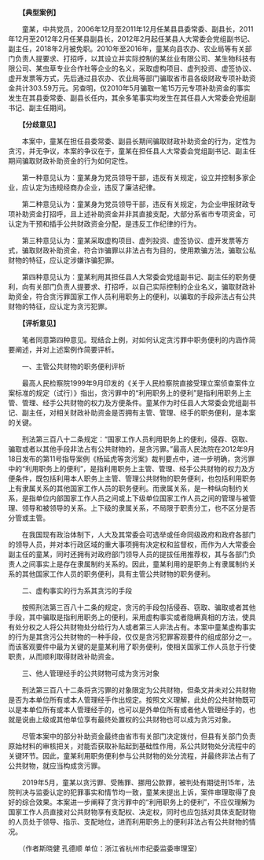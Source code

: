 　　**【典型案例】**

　　童某，中共党员，2006年12月至2011年12月任某县县委常委、副县长，2011年12月至2012年2月任某县副县长，2012年2月起任某县人大常委会党组副书记、副主任，2018年2月被免职。2010年至2016年，童某向县农办、农业局等有关部门负责人提要求、打招呼，以其设立并实际控制的某丝业有限公司、某生物科技有限公司、某虫草专业合作社等企业的名义，采取虚构项目、虚列投资、虚签协议、虚开发票等方式，先后通过县农办、农业局等部门骗取省市县各级财政专项补助资金共计303.59万元。另查明，仅2010年5月骗取一笔15万元专项补助资金的事实发生在其县委常委、副县长任内，其余多笔事实均发生在其任县人大常委会党组副书记、副主任期间。

　　**【分歧意见】**

　　本案中，童某在担任县委常委、副县长期间骗取财政补助资金的行为，定性为贪污，并无争议，本案的争议在于，童某在担任县人大常委会党组副书记、副主任期间骗取财政补助资金的行为如何定性。

　　第一种意见认为：童某身为党员领导干部，违反有关规定，设立并控制多家企业，应认定为违规经商办企业，违反了廉洁纪律。

　　第二种意见认为：童某身为党员领导干部，违反有关规定，为企业申报财政专项补助资金打招呼，且上述补助资金并非其直接支配，大部分系省市专项资金，可认定为干预和插手公共财政资金分配，是违反工作纪律的行为。

　　第三种意见认为：童某采取虚构项目、虚列投资、虚签协议、虚开发票等方式，骗取财政补助资金，符合诈骗罪以非法占有为目的，使用欺骗方法，骗取公私财物的特征，应认定涉嫌诈骗犯罪。

　　第四种意见认为：童某利用其担任县人大常委会党组副书记、副主任的职务便利，向有关部门负责人提要求、打招呼，以自己实际控制的企业名义，骗取财政补助资金，符合贪污罪国家工作人员利用职务上的便利，以骗取的手段非法占有公共财物的特征，应认定为贪污犯罪。

　　**【评析意见】**

　　笔者同意第四种意见。现结合上例，对如何认定贪污罪中职务便利的内涵作简要阐述，并对上述案例作简要评析。

　　一、主管公共财物的职务便利评析

　　最高人民检察院1999年9月印发的《关于人民检察院直接受理立案侦查案件立案标准的规定（试行）》指出，贪污罪中的“利用职务上的便利”是指利用职务上主管、管理、经手公共财物的权力及方便条件。童某作为时任县人大常委会党组副书记、副主任，对相关财政补助资金是否拥有主管、管理、经手的职务便利，是本案的关键。

　　刑法第三百八十二条规定：“国家工作人员利用职务上的便利，侵吞、窃取、骗取或者以其他手段非法占有公共财物的，是贪污罪。”最高人民法院在2012年9月18日发布的第11号指导案例《杨延虎等贪污案》裁判要点中，进一步明确，贪污罪中的“利用职务上的便利”，是指利用职务上主管、管理、经手公共财物的权力及方便条件，既包括利用本人职务上主管、管理公共财物的职务便利，也包括利用职务上有隶属关系的其他国家工作人员的职务便利。而隶属关系，是一种纵向制约关系，是指单位内部国家工作人员之间或上下级单位国家工作人员之间的管理与被管理、领导和被领导的关系。上下级的隶属关系，不局限于职责分工，也不区分是否分管或主管。

　　在我国现有政治体制下，人大及其常委会可选举或任命同级政府和政府各部门的领导人员，并对本行政区域的重大事项拥有决定权和监督权，而作为人大常委会副主任的童某，同时还拥有对政府部门领导人员的提拔任用推荐权，其与各部门负责人之间事实上是存在隶属制约关系的。因此，童某利用的是职务上有隶属制约关系的其他国家工作人员的职务便利，具有主管公共财物的职务便利。

　　二、虚构事实的行为系其贪污的手段

　　按照刑法第三百八十二条的规定，贪污的手段包括侵吞、窃取、骗取或者其他手段，其中骗取是指利用职务上的便利，采用虚构事实或者隐瞒真相的方法，使具有处分权之人将公共财物处分给行为人或者第三人非法占有。本案中童某虚构事实的行为是其贪污公共财物的一种手段，仅仅是贪污犯罪客观要件的组成部分之一。而该客观要件中最为关键的是童某利用了职务便利，使相关国家工作人员怠于行使职责，从而顺利取得财政补助资金。

　　三、他人管理经手的公共财物可成为贪污对象

　　刑法第三百八十二条将贪污罪的对象限定为公共财物，但条文并未对公共财物是否为本单位所有或本人管理经手作出规定。按照文义理解，此处的公共财物既可以是本单位所有或本人管理经手的，也可以是外单位所有或者他人管理经手的，也就是说由上级或其他单位享有最终处置权的公共财物也可以成为贪污对象。

　　尽管本案中的部分补助资金最终由省市有关部门决定拨付，但县有关部门负责原始材料的审核把关，对能否获取补贴起到基础性作用，系公共财物处分流程中的关键环节。因此，童某利用职务便利参与公共财物的处分流程，并最终非法占有了公共财物，就应当构成贪污罪。

　　2019年5月，童某以贪污罪、受贿罪、挪用公款罪，被判处有期徒刑15年，法院判决与监委认定的犯罪事实和情节均一致，童某未提出上诉，案件审理取得了良好的综合效果。本案进一步阐释了贪污罪中的“利用职务上的便利”，不应仅理解为国家工作人员直接对公共财物享有支配权、决定权，同时也应包括对具体支配财物的人员处于领导、指示、支配地位，进而利用职务上的便利非法占有公共财物的情况。

　　（作者斯晓健 孔德顺 单位：浙江省杭州市纪委监委审理室）